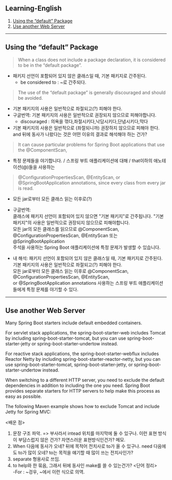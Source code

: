 ## Learning-English

1. [Using the “default” Package](#using-the-default-Package)  
2. [Use another Web Server](#use-another-web-sever)
  
***
    
## Using the “default” Package
  
  
>When a class does not include a package declaration, it is considered to be in the “default package”.  
* 패키지 선언이 포함되어 있지 않은 클래스일 때, 기본 패키지로 간주된다.  
  + be considered to : ~로 간주되다.  
    
>The use of the “default package” is generally discouraged and should be avoided.  
* 기본 패키지의 사용은 일반적으로 좌절되고(?) 피해야 한다.  
* 구글번역: 기본 패키지의 사용은 일반적으로 권장되지 않으므로 피해야합니다.  
  + discouraged : 의욕을 꺾다,좌절시키다,낙담시키다,단념시키다,막다  
* 기본 패키지의 사용은 일반적으로 (좌절되니까) 권장하지 않으므로 피해야 한다. and 뒤에 동사가 나왔다는 것은 어떤 이유의 결과로 해석해야 하는 건가?  

>It can cause particular problems for Spring Boot applications that use the @ComponentScan,  
* 특정 문제들을 야기합니다. / 스프링 부트 애플리케이션에 대해 / that이하의 애노테이션(@)들을 사용하는  
>@ConfigurationPropertiesScan, @EntityScan, or @SpringBootApplication annotations, since every class from every jar is read.  
* 모든 jar로부터 모든 클래스 읽는 이후로(?)  
  
* 구글번역:  
클래스에 패키지 선언이 포함되어 있지 않으면 "기본 패키지"로 간주됩니다. "기본 패키지"의 사용은 일반적으로 권장되지 않으므로 피해야합니다.  
모든 jar의 모든 클래스를 읽으므로 @ComponentScan, @ConfigurationPropertiesScan, @EntityScan 또는 @SpringBootApplication  
주석을 사용하는 Spring Boot 애플리케이션에 특정 문제가 발생할 수 있습니다.  
* 내 해석:
패키지 선언이 포함되어 있지 않은 클래스일 때, 기본 패키지로 간주된다. 기본 패키지의 사용은 일반적으로 좌절되고(?) 피해야 한다.  
모든 jar로부터 모든 클래스 읽는 이후로 @ComponentScan, @ConfigurationPropertiesScan, @EntityScan,    
or @SpringBootApplication annotations 사용하는 스프링 부트 애플리케이션들에게 특정 문제를 야기할 수 있다.  

***

## Use another Web Server  
  

Many Spring Boot starters include default embedded containers.  
  
For servlet stack applications, the spring-boot-starter-web includes Tomcat by including spring-boot-starter-tomcat, but you can use spring-boot-starter-jetty or spring-boot-starter-undertow instead.  
  
For reactive stack applications, the spring-boot-starter-webflux includes Reactor Netty by including spring-boot-starter-reactor-netty, but you can use spring-boot-starter-tomcat, spring-boot-starter-jetty, or spring-boot-starter-undertow instead.  
  
When switching to a different HTTP server, you need to exclude the default dependencies in addition to including the one you need. Spring Boot provides separate starters for HTTP servers to help make this process as easy as possible.  
  
The following Maven example shows how to exclude Tomcat and include Jetty for Spring MVC:  
  
<배운 점>  
1. 문장 구조 파악. => 부사라서 intead 위치를 마지막에 둘 수 있구나. 이런 표현 방식이 부담스럽지 않은 건가? 자연스러운 표현방식인건가? 메모.
2. When 다음에 동사가 오네? 뒤에 목적어 전치사로 to가 올 수 있구나. need 다음에도 to가 많이 오네? to는 목적을 얘기할 때 많이 쓰는 전치사인가?
3. separate 형용사로 쓰임. 
4. to help와 한 묶음, 그래서 뒤에 동사인 make를 쓸 수 있는건가?
<단어 정리>  
  -For : ~겅우, ~에서 이런 식으로 의역.
  
